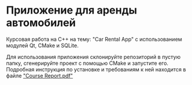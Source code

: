 # Приложение для аренды автомобилей
Курсовая работа на С++ на тему: "Car Rental App" с использованием модулей Qt, CMake и SQLite.

Для использования приложения склонируйте репозиторий в пустую папку, сгенерируйте проект с помощью CMake и запустите его. Подробная инструкция по установке и требованиям к ней находится в файле ["Course Report.pdf"](https://github.com/KochyanLV/car-rental-app/blob/main/Course%20Report.pdf)
